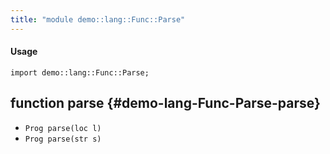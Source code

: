 ```yaml
---
title: "module demo::lang::Func::Parse"
---
```


#### Usage

`import demo::lang::Func::Parse;`


## function parse {#demo-lang-Func-Parse-parse}

* ``Prog parse(loc l)``
* ``Prog parse(str s)``

